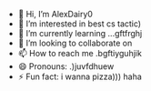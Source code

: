 - 👋 Hi, I’m AlexDairy0
- 👀 I’m interested in best cs tactic)
- 🌱 I’m currently learning ...gftfrghj
- 💞️ I’m looking to collaborate on 
- 📫 How to reach me .bgftiyguhjik
- 😄 Pronouns: .)juvfdhuew
- ⚡ Fun fact: i wanna pizza))) haha
<!---
AlexDairy0/AlexDairy0 is a ✨ special ✨ repository because its `README.md` (this file) appears on your GitHub profile.
You can click the Preview link to take a look at your changes.
---
